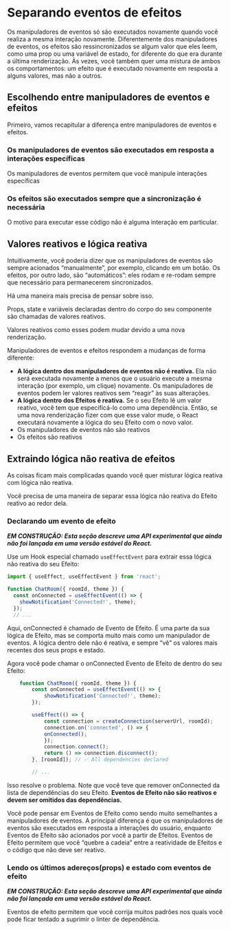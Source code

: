 # Separando eventos de efeitos

Os manipuladores de eventos só são executados novamente quando você realiza a mesma interação novamente. Diferentemente dos manipuladores de eventos, os efeitos são ressincronizados se algum valor que eles leem, como uma prop ou uma variável de estado, for diferente do que era durante a última renderização. Às vezes, você também quer uma mistura de ambos os comportamentos: um efeito que é executado novamente em resposta a alguns valores, mas não a outros.

## Escolhendo entre manipuladores de eventos e efeitos

Primeiro, vamos recapitular a diferença entre manipuladores de eventos e efeitos.

### Os manipuladores de eventos são executados em resposta a interações específicas

Os manipuladores de eventos permitem que você manipule interações específicas

### Os efeitos são executados sempre que a sincronização é necessária

O motivo para executar esse código não é alguma interação em particular.

## Valores reativos e lógica reativa

Intuitivamente, você poderia dizer que os manipuladores de eventos são sempre acionados “manualmente”, por exemplo, clicando em um botão. Os efeitos, por outro lado, são “automáticos”: eles rodam e re-rodam sempre que necessário para permanecerem sincronizados.

Há uma maneira mais precisa de pensar sobre isso.

Props, state e variáveis ​​declaradas dentro do corpo do seu componente são chamadas de valores reativos.

Valores reativos como esses podem mudar devido a uma nova renderização.

Manipuladores de eventos e efeitos respondem a mudanças de forma diferente:

- **A lógica dentro dos manipuladores de eventos não é reativa.** Ela não será executada novamente a menos que o usuário execute a mesma interação (por exemplo, um clique) novamente. Os manipuladores de eventos podem ler valores reativos sem “reagir” às suas alterações.
- **A lógica dentro dos Efeitos é reativa.** Se o seu Efeito lê um valor reativo, você tem que especificá-lo como uma dependência. Então, se uma nova renderização fizer com que esse valor mude, o React executará novamente a lógica do seu Efeito com o novo valor.
- Os manipuladores de eventos não são reativos
- Os efeitos são reativos

## Extraindo lógica não reativa de efeitos

As coisas ficam mais complicadas quando você quer misturar lógica reativa com lógica não reativa.

Você precisa de uma maneira de separar essa lógica não reativa do Efeito reativo ao redor dela.

### Declarando um evento de efeito

**_EM CONSTRUÇÃO: Esta seção descreve uma API experimental que ainda não foi lançada em uma versão estável do React._**

Use um Hook especial chamado `useEffectEvent` para extrair essa lógica não reativa do seu Efeito:

```js
import { useEffect, useEffectEvent } from 'react';

function ChatRoom({ roomId, theme }) {
  const onConnected = useEffectEvent(() => {
    showNotification('Connected!', theme);
  });
  // ...
```

Aqui, onConnected é chamado de Evento de Efeito. É uma parte da sua lógica de Efeito, mas se comporta muito mais como um manipulador de eventos. A lógica dentro dele não é reativa, e sempre “vê” os valores mais recentes dos seus props e estado.

Agora você pode chamar o onConnected Evento de Efeito de dentro do seu Efeito:

```js
    function ChatRoom({ roomId, theme }) {
        const onConnected = useEffectEvent(() => {
            showNotification('Connected!', theme);
        });

        useEffect(() => {
            const connection = createConnection(serverUrl, roomId);
            connection.on('connected', () => {
            onConnected();
            });
            connection.connect();
            return () => connection.disconnect();
        }, [roomId]); // ✅ All dependencies declared

        // ...
```

Isso resolve o problema. Note que você teve que remover onConnected da lista de dependências do seu Efeito. **Eventos de Efeito não são reativos e devem ser omitidos das dependências.**

Você pode pensar em Eventos de Efeito como sendo muito semelhantes a manipuladores de eventos. A principal diferença é que os manipuladores de eventos são executados em resposta a interações do usuário, enquanto Eventos de Efeito são acionados por você a partir de Efeitos. Eventos de Efeito permitem que você “quebre a cadeia” entre a reatividade de Efeitos e o código que não deve ser reativo.

### Lendo os últimos adereços(props) e estado com eventos de efeito

**_EM CONSTRUÇÃO: Esta seção descreve uma API experimental que ainda não foi lançada em uma versão estável do React._**

Eventos de efeito permitem que você corrija muitos padrões nos quais você pode ficar tentado a suprimir o linter de dependência.
